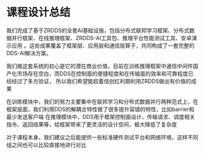 # 课程设计总结
我们完成了基于ZRDDS的全套AI基础设施，包括分布式联邦学习框架、分布式数据并行框架、在线推理框架、ZRDDS-AI工具包、推理平台性能测试工具、安卓演示应用
。这些成果覆盖了框架层、应用层和通信层算子，共同构成了一套完整的DDS-AI解决方案。

我们做这套系统的初心是它的潜在商业价值，目前在训练推理框架中通信中间件国产化市场存在空白，而DDS在控制面的便捷程度和在传输面的效率和可靠程度已经经过了多方验证，
所以我们希望能趁着信创红利期利用ZRDDS做出有价值的成果

在训练模块中，我们的努力主要集中在联邦学习和分布式数据并行两种范式上，在框架层面，我们利用DDS的解耦合特性做了很多提升容错的特性，比如barrier和最少发送客户端
在推理模块中，DDS用于框架控制面设计，传输请求、调度相关指令、返回结果等，给框架带来了更灵活的设计空间，极大降低了复杂度

对于课程本身，我们建议之后能提供一些标准硬件测试平台和网络环境，这样不同组之间也可以比较直接地进行对比